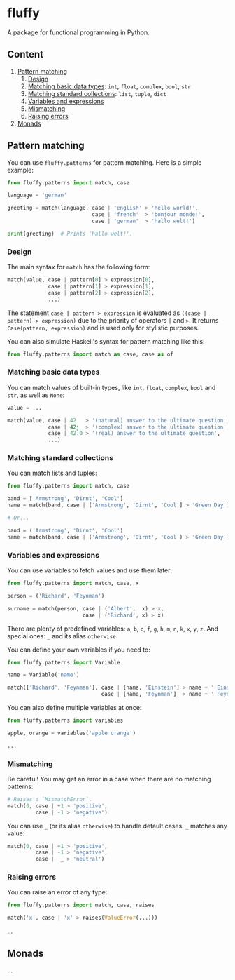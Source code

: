 # fluffy

A package for functional programming in Python.

## Content

1. [Pattern matching](#pattern-matching)
    1. [Design](#design)
    1. [Matching basic data types](#matching-basic-data-types): `int`, `float`, `complex`, `bool`, `str`
    1. [Matching standard collections](#matching-standard-collections): `list`, `tuple`, `dict`
    1. [Variables and expressions](#variables-and-expressions)
    1. [Mismatching](#mismatching)
    1. [Raising errors](#raising-errors)
1. [Monads](#monads)

## Pattern matching
You can use `fluffy.patterns` for pattern matching.
Here is a simple example:
``` python
from fluffy.patterns import match, case

language = 'german'

greeting = match(language, case | 'english' > 'hello world!',
                           case | 'french'  > 'bonjour monde!',
                           case | 'german'  > 'hallo welt!')

print(greeting)  # Prints 'hallo welt!'.
```

### Design
The main syntax for `match` has the following form:
``` python
match(value, case | pattern[0] > expression[0],
             case | pattern[1] > expression[1],
             case | pattern[2] > expression[2],
             ...)
```

The statement `case | pattern > expression` is evaluated as `((case | pattern) > expression)` due to the priority of operators `|` and `>`.
It returns `Case(pattern, expression)` and is used only for stylistic purposes.

You can also simulate Haskell's syntax for pattern matching like this:
``` python
from fluffy.patterns import match as case, case as of
```

### Matching basic data types
You can match values of built-in types, like `int`, `float`, `complex`, `bool` and `str`, as well as `None`:
``` python
value = ...

match(value, case | 42   > '(natural) answer to the ultimate question',
             case | 42j  > '(complex) answer to the ultimate question',
             case | 42.0 > '(real) answer to the ultimate question',
             ...)
```

### Matching standard collections
You can match lists and tuples:
``` python
from fluffy.patterns import match, case

band = ['Armstrong', 'Dirnt', 'Cool']
name = match(band, case | ['Armstrong', 'Dirnt', 'Cool'] > 'Green Day')

# Or...

band = ('Armstrong', 'Dirnt', 'Cool')
name = match(band, case | ('Armstrong', 'Dirnt', 'Cool') > 'Green Day')
```

### Variables and expressions
You can use variables to fetch values and use them later:

``` python
from fluffy.patterns import match, case, x

person = ('Richard', 'Feynman')

surname = match(person, case | ('Albert',  x) > x,
                        case | ('Richard', x) > x)
```

There are plenty of predefined variables: `a`, `b`, `c`, `f`, `g`, `h`, `m`, `n`, `k`, `x`, `y`, `z`.
And special ones: `_` and its alias `otherwise`.

You can define your own variables if you need to:
``` python
from fluffy.patterns import Variable

name = Variable('name')

match(['Richard', 'Feynman'], case | [name, 'Einstein'] > name + ' Einstein',
                              case | [name, 'Feynman']  > name + ' Feynman')
```

You can also define multiple variables at once:
``` python
from fluffy.patterns import variables

apple, orange = variables('apple orange')

...
```

### Mismatching
Be careful! You may get an error in a case when there are no matching patterns:
``` python
# Raises a `MismatchError`.
match(0, case | +1 > 'positive',
         case | -1 > 'negative')
```

You can use `_` (or its alias `otherwise`) to handle default cases.
`_` matches any value:
``` python
match(0, case | +1 > 'positive',
         case | -1 > 'negative',
         case |  _ > 'neutral')
```

### Raising errors
You can raise an error of any type:
``` python
from fluffy.patterns import match, case, raises

match('x', case | 'x' > raises(ValueError(...)))
```

...

## Monads
...
